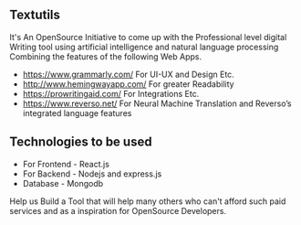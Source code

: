 ## Textutils
It's An OpenSource Initiative to come up with the Professional level digital Writing tool using artificial intelligence and natural language processing Combining the features of the following Web Apps.

- https://www.grammarly.com/
      For UI-UX and Design Etc.
- http://www.hemingwayapp.com/  For greater Readability 
- https://prowritingaid.com/    For Integrations Etc.
- https://www.reverso.net/      For Neural Machine Translation and Reverso’s integrated language features

## Technologies to be used
- For Frontend - React.js 
- For Backend  - Nodejs and express.js
- Database     - Mongodb

Help us Build a Tool that will help many others who can't afford such paid services and as a inspiration for OpenSource Developers.

